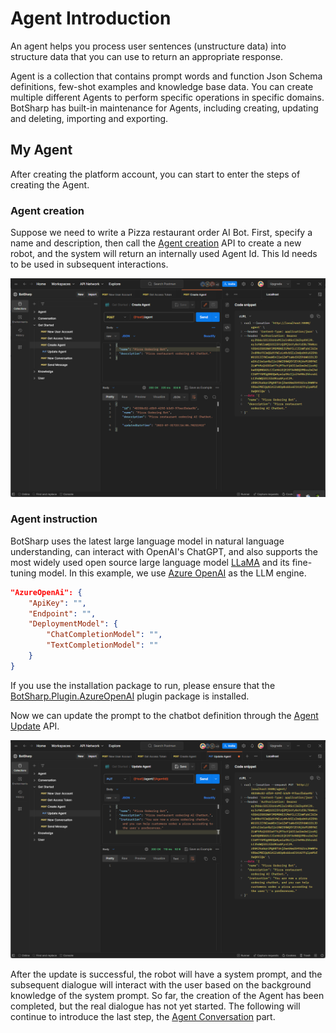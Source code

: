 # Agent Introduction

An agent helps you process user sentences (unstructure data) into structure data that you can use to return an appropriate response.

Agent is a collection that contains prompt words and function Json Schema definitions, few-shot examples and knowledge base data. You can create multiple different Agents to perform specific operations in specific domains. BotSharp has built-in maintenance for Agents, including creating, updating and deleting, importing and exporting.

## My Agent
After creating the platform account, you can start to enter the steps of creating the Agent.

### Agent creation
Suppose we need to write a Pizza restaurant order AI Bot. First, specify a name and description, then call the [Agent creation](https://www.postman.com/orange-flare-634868/workspace/botsharp/request/1346299-dc57eddb-a3eb-41f1-9c6c-ac65f9d8d510) API to create a new robot, and the system will return an internally used Agent Id. This Id needs to be used in subsequent interactions.

![Alt text](assets/agent-creation.png)

### Agent instruction
BotSharp uses the latest large language model in natural language understanding, can interact with OpenAI's ChatGPT, and also supports the most widely used open source large language model [LLaMA](https://ai.meta.com/blog/large-language-model-llama-meta-ai/) and its fine-tuning model. In this example, we use [Azure OpenAI](https://azure.microsoft.com/en-us/products/ai-services/openai-service) as the LLM engine. 

```json
"AzureOpenAi": {
    "ApiKey": "",
    "Endpoint": "",
    "DeploymentModel": {
        "ChatCompletionModel": "",
        "TextCompletionModel": ""
    }
}
```

If you use the installation package to run, please ensure that the [BotSharp.Plugin.AzureOpenAI](https://www.nuget.org/packages/BotSharp.Plugin.AzureOpenAI) plugin package is installed.

Now we can update the prompt to the chatbot definition through the [Agent Update](https://www.postman.com/orange-flare-634868/workspace/botsharp/request/1346299-01c38741-987b-42af-850d-1b1e21b506df) API.

![Alt text](assets/agent-update.png)

After the update is successful, the robot will have a system prompt, and the subsequent dialogue will interact with the user based on the background knowledge of the system prompt. So far, the creation of the Agent has been completed, but the real dialogue has not yet started. The following will continue to introduce the last step, the [Agent Conversation](conversation.md) part.